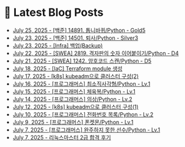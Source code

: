 # 📕 Latest Blog Posts

<ul><li><a href='https://lucy-devblog.tistory.com/167' target='_blank'>July 25, 2025 - [백준] 14891. 톱니바퀴/Python - Gold5</a></li><li><a href='https://lucy-devblog.tistory.com/166' target='_blank'>July 23, 2025 - [백준] 14501. 퇴사/Python - Silver3</a></li><li><a href='https://lucy-devblog.tistory.com/165' target='_blank'>July 23, 2025 - [Infra] 백업(Backup)</a></li><li><a href='https://lucy-devblog.tistory.com/164' target='_blank'>July 22, 2025 - [SWEA] 2819. 격자판의 숫자 이어붙이기/Python - D4</a></li><li><a href='https://lucy-devblog.tistory.com/163' target='_blank'>July 21, 2025 - [SWEA] 1242. 암호코드 스캔/Python - D5</a></li><li><a href='https://lucy-devblog.tistory.com/162' target='_blank'>July 18, 2025 - [IaC] Terraform module 생성</a></li><li><a href='https://lucy-devblog.tistory.com/161' target='_blank'>July 17, 2025 - [k8s] kubeadm으로 클러스터 구성(2)</a></li><li><a href='https://lucy-devblog.tistory.com/160' target='_blank'>July 16, 2025 - [프로그래머스] 최소직사각형/Python - Lv.1</a></li><li><a href='https://lucy-devblog.tistory.com/159' target='_blank'>July 15, 2025 - [프로그래머스] 체육복/Python - Lv.1</a></li><li><a href='https://lucy-devblog.tistory.com/158' target='_blank'>July 14, 2025 - [프로그래머스] 의상/Python - Lv.2</a></li><li><a href='https://lucy-devblog.tistory.com/157' target='_blank'>July 12, 2025 - [k8s] kubeadm으로 클러스터 구성(1)</a></li><li><a href='https://lucy-devblog.tistory.com/156' target='_blank'>July 10, 2025 - [프로그래머스] 전화번호 목록/Python - Lv.2</a></li><li><a href='https://lucy-devblog.tistory.com/155' target='_blank'>July 9, 2025 - [프로그래머스] 폰켓몬/Python - Lv.1</a></li><li><a href='https://lucy-devblog.tistory.com/154' target='_blank'>July 7, 2025 - [프로그래머스] 완주하지 못한 선수/Python - Lv.1</a></li><li><a href='https://lucy-devblog.tistory.com/153' target='_blank'>July 7, 2025 - 리눅스마스터 2급 합격 후기</a></li></ul>